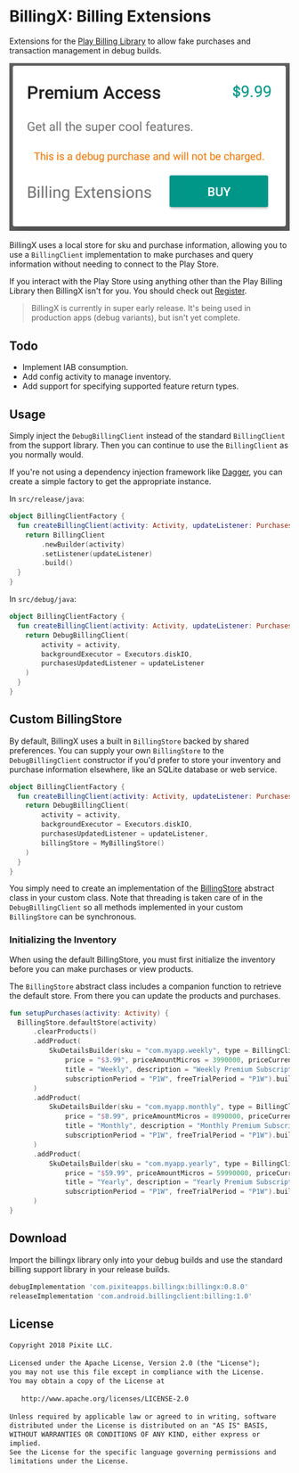 # BillingX: Billing Extensions



Extensions for the [Play Billing Library](https://developer.android.com/google/play/billing/billing_java_kotlin)
to allow fake purchases and transaction management in debug builds.

![Dialog Screenshot](assets/dialog.png)

BillingX uses a local store for sku and purchase information, allowing you to use a `BillingClient`
implementation to make purchases and query information without needing to connect to the Play Store.

If you interact with the Play Store using anything other than the Play Billing Library then BillingX
isn't for you.  You should check out [Register](https://github.com/NYTimes/Register).

> BillingX is currently in super early release.  It's being used in production apps (debug
 variants), but isn't yet complete.

## Todo

* Implement IAB consumption.
* Add config activity to manage inventory.
* Add support for specifying supported feature return types. 

## Usage

Simply inject the `DebugBillingClient` instead of the standard `BillingClient` from the support
library.  Then you can continue to use the `BillingClient` as you normally would.

If you're not using a dependency injection framework like
[Dagger](https://google.github.io/dagger/), you can create a simple factory to get the appropriate
instance. 

In `src/release/java`:

```kotlin
object BillingClientFactory {
  fun createBillingClient(activity: Activity, updateListener: PurchasesUpdatedListener): BillingClient {
    return BillingClient
        .newBuilder(activity)
        .setListener(updateListener)
        .build()
  }
}
```

In `src/debug/java`:

```kotlin
object BillingClientFactory {
  fun createBillingClient(activity: Activity, updateListener: PurchasesUpdatedListener): BillingClient {
    return DebugBillingClient(
        activity = activity,
        backgroundExecutor = Executors.diskIO,
        purchasesUpdatedListener = updateListener
    )
  }
}
```

## Custom BillingStore

By default, BillingX uses a built in `BillingStore` backed by shared preferences. You can supply
your own `BillingStore` to the `DebugBillingClient` constructor if you'd prefer to store your
inventory and purchase information elsewhere, like an SQLite database or web service. 

```kotlin
object BillingClientFactory {
  fun createBillingClient(activity: Activity, updateListener: PurchasesUpdatedListener): BillingClient {
    return DebugBillingClient(
        activity = activity,
        backgroundExecutor = Executors.diskIO,
        purchasesUpdatedListener = updateListener,
        billingStore = MyBillingStore()
    )
  }
}
```

You simply need to create an implementation of the [BillingStore](library/src/main/java/com/pixite/android/billingx/BillingStore.kt)
abstract class in your custom class.  Note that threading is taken care of in the
`DebugBillingClient` so all methods implemented in your custom `BillingStore` can be synchronous.

### Initializing the Inventory

When using the default BillingStore, you must first initialize the inventory before you can make
purchases or view products.
  
The `BillingStore` abstract class includes a companion function to retrieve the default store. From
there you can update the products and purchases.  

```kotlin
fun setupPurchases(activity: Activity) {
  BillingStore.defaultStore(activity)
      .clearProducts()
      .addProduct(
          SkuDetailsBuilder(sku = "com.myapp.weekly", type = BillingClient.SkuType.SUBS,
              price = "$3.99", priceAmountMicros = 3990000, priceCurrencyCode = "USD",
              title = "Weekly", description = "Weekly Premium Subscription",
              subscriptionPeriod = "P1W", freeTrialPeriod = "P1W").build()
      )
      .addProduct(
          SkuDetailsBuilder(sku = "com.myapp.monthly", type = BillingClient.SkuType.SUBS,
              price = "$8.99", priceAmountMicros = 8990000, priceCurrencyCode = "USD",
              title = "Monthly", description = "Monthly Premium Subscription",
              subscriptionPeriod = "P1W", freeTrialPeriod = "P1W").build()
      )
      .addProduct(
          SkuDetailsBuilder(sku = "com.myapp.yearly", type = BillingClient.SkuType.SUBS,
              price = "$59.99", priceAmountMicros = 59990000, priceCurrencyCode = "USD",
              title = "Yearly", description = "Yearly Premium Subscription",
              subscriptionPeriod = "P1W", freeTrialPeriod = "P1W").build()
      )
}
```

## Download

Import the billingx library only into your debug builds and use the standard billing support library
in your release builds. 

```groovy
debugImplementation 'com.pixiteapps.billingx:billingx:0.8.0'
releaseImplementation 'com.android.billingclient:billing:1.0'
```

## License

```
Copyright 2018 Pixite LLC.

Licensed under the Apache License, Version 2.0 (the "License");
you may not use this file except in compliance with the License.
You may obtain a copy of the License at

   http://www.apache.org/licenses/LICENSE-2.0

Unless required by applicable law or agreed to in writing, software
distributed under the License is distributed on an "AS IS" BASIS,
WITHOUT WARRANTIES OR CONDITIONS OF ANY KIND, either express or implied.
See the License for the specific language governing permissions and
limitations under the License.
```
